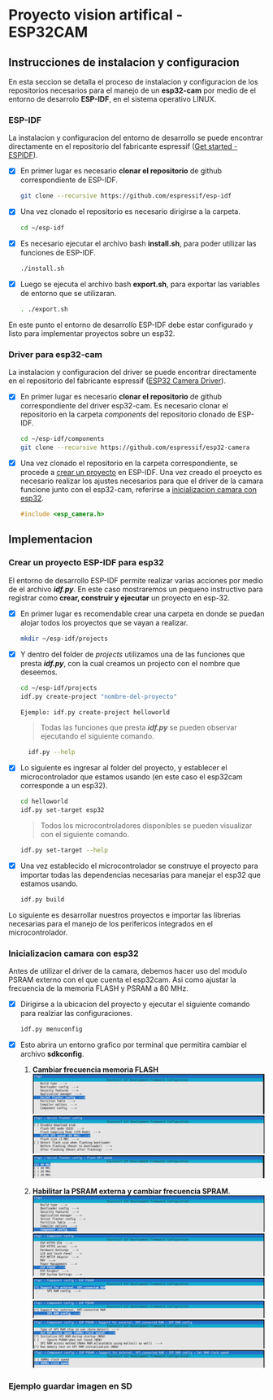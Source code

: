 # Proyecto vision artifical - ESP32CAM

 ## Instrucciones de instalacion y configuracion
 En esta seccion se detalla el proceso de instalacion y configuracion de los repositorios necesarios para el manejo de un **esp32-cam** por medio de el entorno de desarrolo **ESP-IDF**, en el sistema operativo LINUX. 

 ### ESP-IDF
 La instalacion y configuracion del entorno de desarrollo se puede encontrar directamente en el repositorio del fabricante espressif ([Get started - ESPIDF](https://docs.espressif.com/projects/esp-idf/en/latest/esp32/get-started/index.html)).

 - [x] En primer lugar es necesario **clonar el repositorio** de github correspondiente de ESP-IDF.
   ```sh
   git clone --recursive https://github.com/espressif/esp-idf
   ``` 
 - [x] Una vez clonado el repositorio es necesario dirigirse a la carpeta.
   ```sh
   cd ~/esp-idf
   ```
 - [x] Es necesario ejecutar el archivo bash **install.sh**, para poder utilizar las funciones de ESP-IDF.
   ```sh
   ./install.sh
   ``` 
 - [x] Luego se ejecuta el archivo bash **export.sh**, para exportar las variables de entorno que se utilizaran.
   ```sh
   . ./export.sh
   ```
En este punto el entorno de desarrollo ESP-IDF debe estar configurado y listo para implementar proyectos sobre un esp32.


 ### Driver para esp32-cam 
  La instalacion y configuracion del driver se puede encontrar directamente en el repositorio del fabricante espressif ([ESP32 Camera Driver](https://github.com/espressif/esp32-camera)).

 - [x] En primer lugar es necesario **clonar el repositorio** de github correspondiente del driver esp32-cam. Es necesario clonar el repositorio en la carpeta *components* del repositorio clonado de ESP-IDF.
   ```sh
   cd ~/esp-idf/components
   git clone --recursive https://github.com/espressif/esp32-camera
   ``` 
 - [x] Una vez clonado el repositorio en la carpeta correspondiente, se procede a [crear un proyecto](#crear-un-proyecto-esp-idf) en ESP-IDF. Una vez creado el proeycto es necesario realizar los ajustes necesarios para que el driver de la camara funcione junto con el esp32-cam, referirse a [inicializacion camara con esp32](#inicializacion-camara-con-esp32).
    ```c
    #include <esp_camera.h>
    ```

 ## Implementacion
 
 ### Crear un proyecto ESP-IDF para esp32
 El entorno de desarrollo ESP-IDF permite realizar varias acciones por medio de el archivo ***idf.py***. En este caso mostraremos un pequeno instructivo para registrar como **crear, construir y ejecutar** un proyecto en esp-32.

 - [x] En primer lugar es recomendable crear una carpeta en donde se puedan alojar todos los proyectos que se vayan a realizar.

    ```sh
    mkdir ~/esp-idf/projects
    ```
 - [x] Y dentro del folder de *projects* utilizamos una de las funciones que presta ***idf.py***, con la cual creamos un projecto con el nombre que deseemos.

    ```sh
    cd ~/esp-idf/projects
    idf.py create-project "nombre-del-proyecto"
    ```
    ```sh
    Ejemplo: idf.py create-project helloworld
    ```
      > Todas las funciones que presta ***idf.py*** se pueden observar ejecutando el siguiente comando.

      ```sh
        idf.py --help
      ```

 - [x] Lo siguiente es ingresar al folder del proyecto, y establecer el microcontrolador que estamos usando (en este caso el esp32cam corresponde a un esp32).

    ```sh
    cd helloworld
    idf.py set-target esp32
    ```
    > Todos los microcontroladores disponibles se pueden visualizar con el siguiente comando.
    ```sh
    idf.py set-target --help
    ```
 - [X] Una vez establecido el microcontrolador se construye el proyecto para importar todas las dependencias necesarias para manejar el esp32 que estamos usando.
    ```sh
    idf.py build
    ```
Lo siguiente es desarrollar nuestros proyectos e importar las librerias necesarias para el manejo de los perifericos integrados en el microcontrolador.

### Inicializacion camara con esp32
 Antes de utilizar el driver de la camara, debemos hacer uso del modulo PSRAM externo con el que cuenta el esp32cam. Asi como ajustar la frecuencia de la memoria FLASH y PSRAM a 80 MHz.
  - [X] Dirigirse a la ubicacion del proyecto y ejecutar el siguiente comando para realziar las configuraciones.
    ```sh
    idf.py menuconfig
    ```
  - [X] Esto abrira un entorno grafico por terminal que permitira cambiar el archivo **sdkconfig**.
    1. **Cambiar frecuencia memoria FLASH**
       ![menu1](/docs/img/menu1.png)
       ![menu2](/docs/img/menu2.png)
       ![menu3](/docs/img/menu3.png)
       
    2. **Habilitar la PSRAM externa y cambiar frecuencia SPRAM**.
       ![menu4](/docs/img/menu4.png)
       ![menu5](/docs/img/menu5.png)
       ![menu6](/docs/img/menu6.png)
       ![menu7](/docs/img/menu7.png) 
       ![menu8](/docs/img/menu8.png)
       ![menu9](/docs/img/menu9.png)

 ### Ejemplo guardar imagen en SD 


